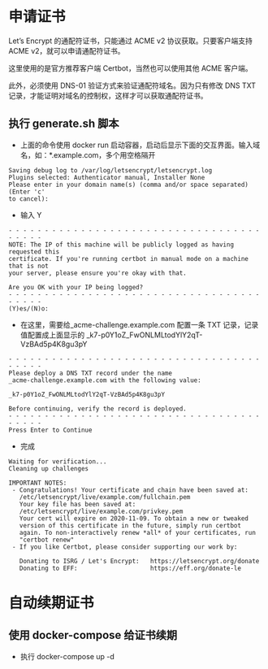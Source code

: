 # 申请证书

Let’s Encrypt 的通配符证书，只能通过 ACME v2 协议获取。只要客户端支持 ACME v2，就可以申请通配符证书。

这里使用的是官方推荐客户端 Certbot，当然也可以使用其他 ACME 客户端。

此外，必须使用 DNS-01 验证方式来验证通配符域名。因为只有修改 DNS TXT 记录，才能证明对域名的控制权，这样才可以获取通配符证书。

## 执行 generate.sh 脚本

- 上面的命令使用 docker run 启动容器，启动后显示下面的交互界面。输入域名，如：\*.example.com，多个用空格隔开

```
Saving debug log to /var/log/letsencrypt/letsencrypt.log
Plugins selected: Authenticator manual, Installer None
Please enter in your domain name(s) (comma and/or space separated)  (Enter 'c'
to cancel):
```

- 输入 Y

```
- - - - - - - - - - - - - - - - - - - - - - - - - - - - - - - - - - - - - - - -
NOTE: The IP of this machine will be publicly logged as having requested this
certificate. If you're running certbot in manual mode on a machine that is not
your server, please ensure you're okay with that.

Are you OK with your IP being logged?
- - - - - - - - - - - - - - - - - - - - - - - - - - - - - - - - - - - - - - - -
(Y)es/(N)o:
```

- 在这里，需要给\_acme-challenge.example.com 配置一条 TXT 记录，记录值配置成上面显示的 \_k7-p0Y1oZ_FwONLMLtodYlY2qT-VzBAd5p4K8gu3pY

```
- - - - - - - - - - - - - - - - - - - - - - - - - - - - - - - - - - - - - - - -
Please deploy a DNS TXT record under the name
_acme-challenge.example.com with the following value:

_k7-p0Y1oZ_FwONLMLtodYlY2qT-VzBAd5p4K8gu3pY

Before continuing, verify the record is deployed.
- - - - - - - - - - - - - - - - - - - - - - - - - - - - - - - - - - - - - - - -
Press Enter to Continue
```

- 完成

```
Waiting for verification...
Cleaning up challenges

IMPORTANT NOTES:
 - Congratulations! Your certificate and chain have been saved at:
   /etc/letsencrypt/live/example.com/fullchain.pem
   Your key file has been saved at:
   /etc/letsencrypt/live/example.com/privkey.pem
   Your cert will expire on 2020-11-09. To obtain a new or tweaked
   version of this certificate in the future, simply run certbot
   again. To non-interactively renew *all* of your certificates, run
   "certbot renew"
 - If you like Certbot, please consider supporting our work by:

   Donating to ISRG / Let's Encrypt:   https://letsencrypt.org/donate
   Donating to EFF:                    https://eff.org/donate-le
```

# 自动续期证书

## 使用 docker-compose 给证书续期

- 执行 docker-compose up -d
